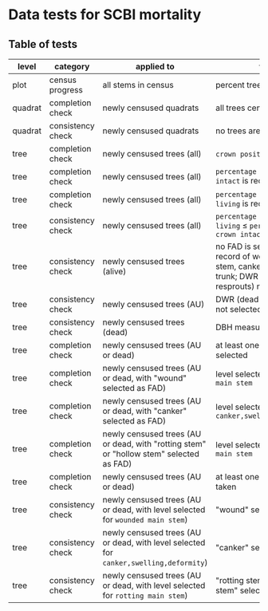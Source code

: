 # Data tests for SCBI mortality

## Table of tests 

level | category | applied to | test  | coded
----  | ---- | ----  | ----  | ---- 
plot | census progress | all stems in census | percent trees censused |  2021
quadrat | completion check | newly censused quadrats | all trees censused |  2021
quadrat  | consistency check | newly censused quadrats | no trees are duplicated |  not yet
tree | completion check | newly censused trees (all) | `crown position` is recorded | not yet
tree | completion check | newly censused trees (all) |`percentage of crown intact` is recorded | not yet
tree | completion check | newly censused trees (all) |`percentage of crown living` is recorded | not yet
tree | consistency check | newly censused trees (all) | `percentage of crown living` ≤ `percentage of crown intact` | not yet
tree | consistency check | newly censused trees (alive) | no FAD is selected; no record of wounded main stem, canker, or rotting trunk; DWR (dead with resprouts) not selected | not yet
tree | consistency check | newly censused trees (AU) | DWR (dead with resprouts) not selected | not yet
tree | consistency check | newly censused trees (dead) | DBH measured | not yet
tree | completion check | newly censused trees (AU or dead) | at least one FAD is selected | not yet
tree | completion check | newly censused trees (AU or dead, with "wound" selected as FAD) | level selected for `wounded main stem` | not yet
tree | completion check | newly censused trees (AU or dead, with "canker" selected as FAD) | level selected for `canker,swelling,deformity` | not yet
tree | completion check | newly censused trees (AU or dead, with "rotting stem" or "hollow stem" selected as FAD) | level selected for `rotting main stem` | not yet
tree | completion check | newly censused trees (AU or dead) | at least one photo was taken | not yet
tree | consistency check | newly censused trees (AU or dead, with level selected for `wounded main stem`)| "wound" selected as FAD | not yet
tree | consistency check | newly censused trees (AU or dead, with level selected for `canker,swelling,deformity`)| "canker" selected as FAD | not yet
tree | consistency check | newly censused trees (AU or dead, with level selected for `rotting main stem`)| "rotting stem" or "hollow stem" selected as FAD| not yet
